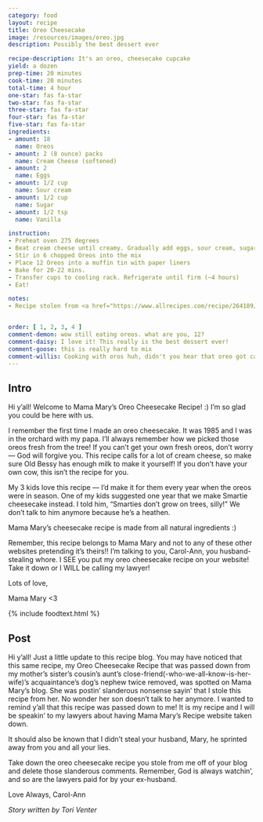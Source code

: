 ```yaml
---
category: food
layout: recipe
title: Oreo Cheesecake
image: /resources/images/oreo.jpg
description: Possibly the best dessert ever

recipe-description: It's an oreo, cheesecake cupcake
yield: a dozen
prep-time: 20 minutes
cook-time: 20 minutes
total-time: 4 hour
one-star: fas fa-star
two-star: fas fa-star
three-star: fas fa-star
four-star: fas fa-star
five-star: fas fa-star
ingredients:
- amount: 18 
  name: Oreos
- amount: 2 (8 ounce) packs
  name: Cream Cheese (softened)
- amount: 2
  name: Eggs
- amount: 1/2 cup
  name: Sour cream
- amount: 1/2 cup
  name: Sugar
- amount: 1/2 tsp
  name: Vanilla

instruction:
- Preheat oven 275 degrees
- Beat cream cheese until creamy. Gradually add eggs, sour cream, sugar, and vanilla, beating well
- Stir in 6 chopped Oreos into the mix
- Place 12 Oreos into a muffin tin with paper liners
- Bake for 20-22 mins.
- Transfer cups to cooling rack. Refrigerate until firm (~4 hours)
- Eat!

notes:
- Recipe stolen from <a href="https://www.allrecipes.com/recipe/264189/oreo-cheesecake-cups/">here</a>


order: [ 1, 2, 3, 4 ]
comment-demon: wow still eating oreos. what are you, 12?
comment-daisy: I love it! This really is the best dessert ever!
comment-goose: this is really hard to mix
comment-willis: Cooking with oros huh, didn't you hear that oreo got cancelled.
---
```

## Intro

Hi y’all! Welcome to Mama Mary’s Oreo Cheesecake Recipe! :) I’m so glad you could be here
with us.

I remember the first time I made an oreo cheesecake. It was 1985 and I was in the orchard
with my papa. I’ll always remember how we picked those oreos fresh from the tree! If you
can’t get your own fresh oreos, don’t worry — God will forgive you. This recipe calls for a lot
of cream cheese, so make sure Old Bessy has enough milk to make it yourself! If you don’t
have your own cow, this isn’t the recipe for you.

My 3 kids love this recipe — I’d make it for them every year when the oreos were in season.
One of my kids suggested one year that we make Smartie cheesecake instead. I told him,
“Smarties don’t grow on trees, silly!” We don’t talk to him anymore because he’s a heathen.

Mama Mary’s cheesecake recipe is made from all natural ingredients :)

Remember, this recipe belongs to Mama Mary and not to any of these other websites
pretending it’s theirs!! I’m talking to you, Carol-Ann, you husband-stealing whore. I SEE you
put my oreo cheesecake recipe on your website! Take it down or I WILL be calling my lawyer!

Lots of love,

Mama Mary <3

{% include foodtext.html %}

## Post

Hi y’all! Just a little update to this recipe blog. You may have noticed that this same recipe,
my Oreo Cheesecake Recipe that was passed down from my mother’s sister’s cousin’s aunt’s
close-friend(-who-we-all-know-is-her-wife)’s acquaintance’s dog’s nephew twice removed,
was spotted on Mama Mary’s blog. She was postin’ slanderous nonsense sayin’ that I stole
this recipe from her. No wonder her son doesn’t talk to her anymore. I wanted to remind y’all
that this recipe was passed down to me! It is my recipe and I will be speakin’ to my lawyers
about having Mama Mary’s Recipe website taken down.

It should also be known that I didn’t steal your husband, Mary, he sprinted away from you
and all your lies.

Take down the oreo cheesecake recipe you stole from me off of your blog and delete those
slanderous comments. Remember, God is always watchin’, and so are the lawyers paid for by
your ex-husband.

Love Always, Carol-Ann

*Story written by Tori Venter*